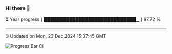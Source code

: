 ### Hi there 👋

⏳ Year progress { █████████████████████████████▁ } 97.72 %

---

⏰ Updated on Mon, 23 Dec 2024 15:37:45 GMT

![Progress Bar CI](https://github.com/IshwaranRudhara/GIT-ACTION/workflows/Progress%20Bar%20CI/badge.svg)
